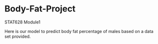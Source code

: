 # Body-Fat-Project
STAT628 Module1

Here is our model to predict body fat percentage of males based on a data set provided. 
